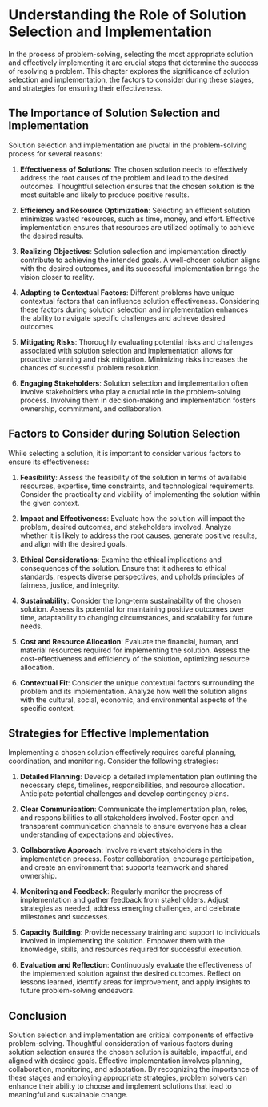 Understanding the Role of Solution Selection and Implementation
========================================================================

In the process of problem-solving, selecting the most appropriate solution and effectively implementing it are crucial steps that determine the success of resolving a problem. This chapter explores the significance of solution selection and implementation, the factors to consider during these stages, and strategies for ensuring their effectiveness.

The Importance of Solution Selection and Implementation
-------------------------------------------------------

Solution selection and implementation are pivotal in the problem-solving process for several reasons:

1. **Effectiveness of Solutions**: The chosen solution needs to effectively address the root causes of the problem and lead to the desired outcomes. Thoughtful selection ensures that the chosen solution is the most suitable and likely to produce positive results.

2. **Efficiency and Resource Optimization**: Selecting an efficient solution minimizes wasted resources, such as time, money, and effort. Effective implementation ensures that resources are utilized optimally to achieve the desired results.

3. **Realizing Objectives**: Solution selection and implementation directly contribute to achieving the intended goals. A well-chosen solution aligns with the desired outcomes, and its successful implementation brings the vision closer to reality.

4. **Adapting to Contextual Factors**: Different problems have unique contextual factors that can influence solution effectiveness. Considering these factors during solution selection and implementation enhances the ability to navigate specific challenges and achieve desired outcomes.

5. **Mitigating Risks**: Thoroughly evaluating potential risks and challenges associated with solution selection and implementation allows for proactive planning and risk mitigation. Minimizing risks increases the chances of successful problem resolution.

6. **Engaging Stakeholders**: Solution selection and implementation often involve stakeholders who play a crucial role in the problem-solving process. Involving them in decision-making and implementation fosters ownership, commitment, and collaboration.

Factors to Consider during Solution Selection
---------------------------------------------

While selecting a solution, it is important to consider various factors to ensure its effectiveness:

1. **Feasibility**: Assess the feasibility of the solution in terms of available resources, expertise, time constraints, and technological requirements. Consider the practicality and viability of implementing the solution within the given context.

2. **Impact and Effectiveness**: Evaluate how the solution will impact the problem, desired outcomes, and stakeholders involved. Analyze whether it is likely to address the root causes, generate positive results, and align with the desired goals.

3. **Ethical Considerations**: Examine the ethical implications and consequences of the solution. Ensure that it adheres to ethical standards, respects diverse perspectives, and upholds principles of fairness, justice, and integrity.

4. **Sustainability**: Consider the long-term sustainability of the chosen solution. Assess its potential for maintaining positive outcomes over time, adaptability to changing circumstances, and scalability for future needs.

5. **Cost and Resource Allocation**: Evaluate the financial, human, and material resources required for implementing the solution. Assess the cost-effectiveness and efficiency of the solution, optimizing resource allocation.

6. **Contextual Fit**: Consider the unique contextual factors surrounding the problem and its implementation. Analyze how well the solution aligns with the cultural, social, economic, and environmental aspects of the specific context.

Strategies for Effective Implementation
---------------------------------------

Implementing a chosen solution effectively requires careful planning, coordination, and monitoring. Consider the following strategies:

1. **Detailed Planning**: Develop a detailed implementation plan outlining the necessary steps, timelines, responsibilities, and resource allocation. Anticipate potential challenges and develop contingency plans.

2. **Clear Communication**: Communicate the implementation plan, roles, and responsibilities to all stakeholders involved. Foster open and transparent communication channels to ensure everyone has a clear understanding of expectations and objectives.

3. **Collaborative Approach**: Involve relevant stakeholders in the implementation process. Foster collaboration, encourage participation, and create an environment that supports teamwork and shared ownership.

4. **Monitoring and Feedback**: Regularly monitor the progress of implementation and gather feedback from stakeholders. Adjust strategies as needed, address emerging challenges, and celebrate milestones and successes.

5. **Capacity Building**: Provide necessary training and support to individuals involved in implementing the solution. Empower them with the knowledge, skills, and resources required for successful execution.

6. **Evaluation and Reflection**: Continuously evaluate the effectiveness of the implemented solution against the desired outcomes. Reflect on lessons learned, identify areas for improvement, and apply insights to future problem-solving endeavors.

Conclusion
----------

Solution selection and implementation are critical components of effective problem-solving. Thoughtful consideration of various factors during solution selection ensures the chosen solution is suitable, impactful, and aligned with desired goals. Effective implementation involves planning, collaboration, monitoring, and adaptation. By recognizing the importance of these stages and employing appropriate strategies, problem solvers can enhance their ability to choose and implement solutions that lead to meaningful and sustainable change.
